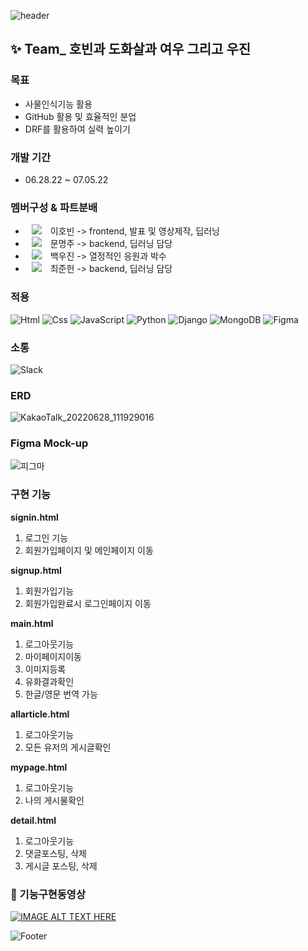 ![header](https://capsule-render.vercel.app/api?type=waving&color=9370DB&height=150&section=header&text=Painting%20Production%20Project&fontSize=30&style="color:yellow")

## ✨ Team\_ 호빈과 도화살과 여우 그리고 우진

### 목표

-   사물인식기능 활용
-   GitHub 활용 및 효율적인 분업
-   DRF를 활용하여 실력 높이기

### 개발 기간

-   06.28.22 ~ 07.05.22

### 멤버구성 & 파트분배
-   <a href="https://github.com/DingoFreestyle"><img 
          src="http://img.shields.io/badge/-Git%20Hub-010000?style=flat&logo=github&link=https://alpox.kr"
          style="height : auto; margin-left : 10px; margin-right : 10px;"/></a> 이호빈 -> frontend, 발표 및 영상제작, 딥러닝
-   <a href="https://github.com/Moonmooj"><img 
          src="http://img.shields.io/badge/-Git%20Hub-010000?style=flat&logo=github&link=https://alpox.kr"
          style="height : auto; margin-left : 10px; margin-right : 10px;"/></a> 문명주 -> backend, 딥러닝 담당
-   <a href="https://github.com/woojin9606"><img 
          src="http://img.shields.io/badge/-Git%20Hub-010000?style=flat&logo=github&link=https://alpox.kr"
          style="height : auto; margin-left : 10px; margin-right : 10px;"/></a> 백우진 -> 열정적인 응원과 박수 
-   <a href="https://github.com/attabooi"><img 
          src="http://img.shields.io/badge/-Git%20Hub-010000?style=flat&logo=github&link=https://alpox.kr"
          style="height : auto; margin-left : 10px; margin-right : 10px;"/></a> 최준헌 -> backend, 딥러닝 담당

### 적용

<img alt="Html" src ="https://img.shields.io/badge/HTML5-E34F26.svg?&style=for-the-badge&logo=HTML5&logoColor=white"/> <img alt="Css" src ="https://img.shields.io/badge/CSS3-1572B6.svg?&style=for-the-badge&logo=CSS3&logoColor=white"/> <img alt="JavaScript" src ="https://img.shields.io/badge/JavaScriipt-F7DF1E.svg?&style=for-the-badge&logo=JavaScript&logoColor=black"/> <img alt="Python" src ="https://img.shields.io/badge/Python-3776AB.svg?&style=for-the-badge&logo=Python&logoColor=white"/> <img alt="Django" src ="https://img.shields.io/badge/Django-E34F30.svg?&style=for-the-badge&logo=Django&logoColor=white"/> <img alt="MongoDB" src ="https://img.shields.io/badge/MongoDB-3DDC84.svg?&style=for-the-badge&logo=MongoDB&logoColor=black"/> <img alt="Figma" src ="https://img.shields.io/badge/Figma-6F6EAE.svg?&style=for-the-badge&logo=Figma&logoColor=black"/>

### 소통

<img alt="Slack" src ="https://img.shields.io/badge/Slack-8A576D.svg?&style=for-the-badge&logo=Slack&logoColor=black"/>

### ERD
![KakaoTalk_20220628_111929016](https://user-images.githubusercontent.com/102009707/176095874-34683367-78e6-440f-8cd7-0e1397bc03eb.png)

### Figma Mock-up
![피그마](https://user-images.githubusercontent.com/102009707/176095899-2890595f-f0f4-4b82-96d1-1822d54adfc2.png)

### 구현 기능

**signin.html**

1. 로그인 기능 
2. 회원가입페이지 및 메인페이지 이동

**signup.html**

1. 회원가입기능
2. 회원가입완료시 로그인페이지 이동

**main.html**

1. 로그아웃기능
2. 마이페이지이동
3. 이미지등록
4. 유화결과확인
5. 한글/영문 번역 가능 

**allarticle.html**

1. 로그아웃기능
2. 모든 유저의 게시글확인

**mypage.html**

1. 로그아웃기능
2. 나의 게시물확인

**detail.html**

1. 로그아웃기능
2. 댓글포스팅, 삭제
3. 게시글 포스팅, 삭제 



### 👀 기능구현동영상

[![IMAGE ALT TEXT HERE](https://iboxcomein.com/wp-content/uploads/2021/08/%EC%9C%A0%ED%8A%9C%EB%B8%8C_%EB%A1%9C%EA%B3%A0.png)](https://www.youtube.com/watch?v=1MRtEahLy1I)


![Footer](https://capsule-render.vercel.app/api?type=waving&color=9370DB&height=200&section=footer)
